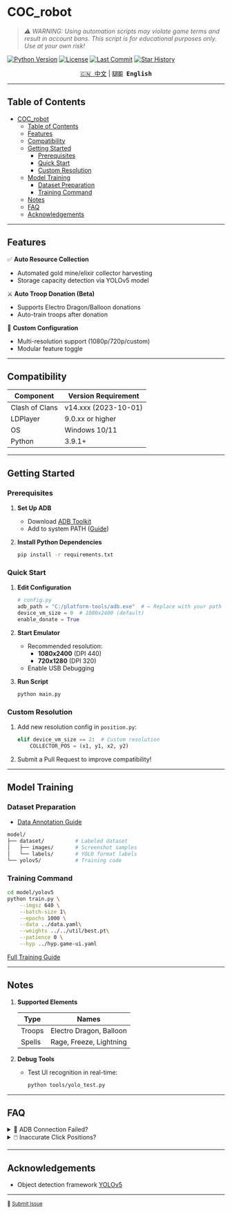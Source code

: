 # COC_robot

> *⚠️ WARNING: Using automation scripts may violate game terms and result in account bans. This script is for educational purposes only. Use at your own risk!*

[![Python Version](https://img.shields.io/badge/Python-3.9%2B-blue)](https://www.python.org/)
[![License](https://img.shields.io/github/license/oniisancr/COC_robot)](LICENSE)
[![Last Commit](https://img.shields.io/github/last-commit/oniisancr/COC_robot)](https://github.com/oniisancr/COC_robot/commits/main)
[![Star History](https://api.star-history.com/svg?repos=oniisancr/COC_robot&type=Date)](https://star-history.com/#oniisancr/COC_robot)

<div align="center">
  <a href="README.md"><kbd>🇨🇳 中文</kbd></a> |
  <strong><kbd>🇺🇸 English</kbd></strong>
</div>

---

## Table of Contents

- [COC\_robot](#coc_robot)
  - [Table of Contents](#table-of-contents)
  - [Features](#features)
  - [Compatibility](#compatibility)
  - [Getting Started](#getting-started)
    - [Prerequisites](#prerequisites)
    - [Quick Start](#quick-start)
    - [Custom Resolution](#custom-resolution)
  - [Model Training](#model-training)
    - [Dataset Preparation](#dataset-preparation)
    - [Training Command](#training-command)
  - [Notes](#notes)
  - [FAQ](#faq)
  - [Acknowledgements](#acknowledgements)

---

## Features

✅ **Auto Resource Collection**  

- Automated gold mine/elixir collector harvesting  
- Storage capacity detection via YOLOv5 model

⚔️ **Auto Troop Donation (Beta)**  

- Supports Electro Dragon/Balloon donations  
- Auto-train troops after donation

🔧 **Custom Configuration**  

- Multi-resolution support (1080p/720p/custom)  
- Modular feature toggle

---

## Compatibility

| Component       | Version Requirement      |
|-----------------|--------------------------|
| Clash of Clans  | v14.xxx (2023-10-01)     |
| LDPlayer        | 9.0.xx or higher         |
| OS              | Windows 10/11            |
| Python          | 3.9.1+                   |

---

## Getting Started

### Prerequisites

1. **Set Up ADB**  
   - Download [ADB Toolkit](https://dl.google.com/android/repository/platform-tools-latest-windows.zip)  
   - Add to system PATH ([Guide](https://www.xda-developers.com/install-adb-windows-macos-linux/))

2. **Install Python Dependencies**  

   ```bash
   pip install -r requirements.txt
   ```

### Quick Start

1. **Edit Configuration**  

   ```python
   # config.py
   adb_path = "C:/platform-tools/adb.exe"  # ← Replace with your path
   device_vm_size = 0  # 1080x2400 (default)
   enable_donate = True
   ```

2. **Start Emulator**  
   - Recommended resolution:  
     - **1080x2400** (DPI 440)  
     - **720x1280** (DPI 320)  
   - Enable USB Debugging

3. **Run Script**  

   ```bash
   python main.py
   ```

### Custom Resolution

1. Add new resolution config in `position.py`:  

   ```python
   elif device_vm_size == 2:  # Custom resolution
       COLLECTOR_POS = (x1, y1, x2, y2)
   ```

2. Submit a Pull Request to improve compatibility!

---

## Model Training

### Dataset Preparation

- [Data Annotation Guide](model/windows_v1.8.1/readme.md)  

```bash
model/
├── dataset/          # Labeled dataset
│   ├── images/       # Screenshot samples
│   └── labels/       # YOLO format labels
└── yolov5/           # Training code
```

### Training Command

```bash
cd model/yolov5
python train.py \
    --imgsz 640 \
    --batch-size 1\
    --epochs 1000 \
    --data ../data.yaml\
    --weights ../../util/best.pt\
    --patience 0 \
    --hyp ../hyp.game-ui.yaml
```

[Full Training Guide](model/coc_train.ipynb)

---

## Notes

1. **Supported Elements**  

   | Type       | Names                      |
   |------------|----------------------------|
   | Troops     | Electro Dragon, Balloon    |
   | Spells     | Rage, Freeze, Lightning    |

2. **Debug Tools**  
   - Test UI recognition in real-time:  

     ```bash
     python tools/yolo_test.py
     ```

---

## FAQ

<details>
<summary>🔧 ADB Connection Failed?</summary>

1. Verify USB Debugging is enabled in emulator  
2. Restart ADB service:

   ```bash
   adb kill-server && adb start-server
   ```

3. Try different USB port/emulator version

</details>

<details>
<summary>🖱️ Inaccurate Click Positions?</summary>

1. Ensure emulator resolution is 1080x2400  
2. Adjust coordinates in `position.py`

</details>

---

## Acknowledgements

- Object detection framework [YOLOv5](https://github.com/ultralytics/yolov5)  

---

<sub>🐛 [Submit Issue](https://github.com/oniisancr/COC_robot/issues)</sub>
